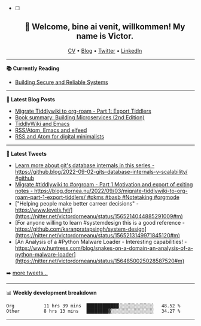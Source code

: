   - [ ] <h2 align="center">👋 Welcome, bine ai venit, willkommen! My name is Victor. </h2>
                        <p align="center">
                        <a href="https://dornea.nu/cv">CV</a> •
                        <a href="https://blog.dornea.nu">Blog</a> •
                        <a href="https://twitter.com/victordorneanu">Twitter</a> •
                        <a href="https://www.linkedin.com/in/victor-dorneanu/">LinkedIn</a> 
                        </p>

  <!--
  **dorneanu/dorneanu** is a ✨ _special_ ✨ repository because its `README.md` (this file) appears on your GitHub profile.

  Here are some ideas to get you started:

  - 🔭 I’m currently working on ...
  - 🌱 I’m currently learning ...
  - 👯 I’m looking to collaborate on ...
  - 🤔 I’m looking for help with ...
  - 💬 Ask me about ...
  - 📫 How to reach me: ...
  - 😄 Pronouns: ...
  - ⚡ Fun fact: ...
  -->

  ---

  **📚 Currently Reading**

  - [Building Secure and Reliable Systems](https://www.goodreads.com/en/book/show/52362720-building-secure-and-reliable-systems)

  ---

  **📝 Latest Blog Posts**

  <!-- BLOG-POST-LIST:START -->

  - [Migrate Tiddlywiki to org-roam - Part 1: Export Tiddlers](https://blog.dornea.nu/2022/09/03/migrate-tiddlywiki-to-org-roam-part-1-export-tiddlers/)
  - [Book summary: Building Microservices &lpar;2nd Edition&rpar;](https://blog.dornea.nu/2022/08/10/book-summary-building-microservices-2nd-edition/)
  - [TiddlyWiki and Emacs](https://blog.dornea.nu/2022/07/12/tiddlywiki-and-emacs/)
  - [RSS/Atom, Emacs and elfeed](https://blog.dornea.nu/2022/06/29/rss/atom-emacs-and-elfeed/)
  - [RSS and Atom for digital minimalists](https://blog.dornea.nu/2022/06/13/rss-and-atom-for-digital-minimalists/)
  <!-- BLOG-POST-LIST:END -->

  ---

  **📱 Latest Tweets**

  <!-- TWITTER:START -->
- [Learn more about git&#39;s database internals in this series - https://github.blog/2022-09-02-gits-database-internals-v-scalability/ #github](https://nitter.net/victordorneanu/status/1566696736449495042#m)
- [Migrate #tiddlywiki to #orgroam - Part 1 Motivation and export of exiting notes - https://blog.dornea.nu/2022/09/03/migrate-tiddlywiki-to-org-roam-part-1-export-tiddlers/ #pkms #basb #Notetaking #orgmode](https://nitter.net/victordorneanu/status/1566332544420921345#m)
- [&quot;Helping people make better carreer decisions&quot; - https://www.levels.fyi/](https://nitter.net/victordorneanu/status/1565214044885291009#m)
- [For anyone willing to learn #systemdesign this is a good reference - https://github.com/karanpratapsingh/system-design](https://nitter.net/victordorneanu/status/1565213149971845120#m)
- [An Analysis of a #Python Malware Loader - Interesting capabilities! -  https://www.huntress.com/blog/snakes-on-a-domain-an-analysis-of-a-python-malware-loader](https://nitter.net/victordorneanu/status/1564850025028587520#m)
<!-- TWITTER:END -->

  ➡️ [more tweets...](https://twitter.com/victordorneanu)

  ---

  📊 **Weekly development breakdown**

  <!--START_SECTION:waka-->

```text
Org           11 hrs 39 mins  ████████████░░░░░░░░░░░░░   48.52 %
Other         8 hrs 13 mins   ████████▓░░░░░░░░░░░░░░░░   34.27 %
```

<!--END_SECTION:waka-->

  ---
